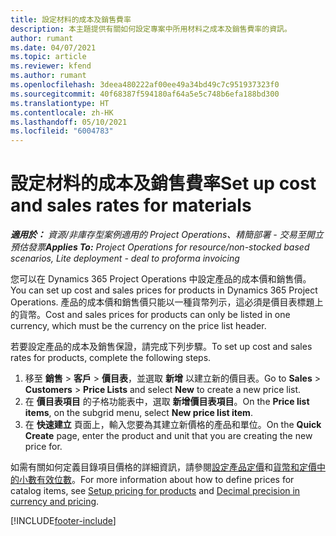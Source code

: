 ```yaml
---
title: 設定材料的成本及銷售費率
description: 本主題提供有關如何設定專案中所用材料之成本及銷售費率的資訊。
author: rumant
ms.date: 04/07/2021
ms.topic: article
ms.reviewer: kfend
ms.author: rumant
ms.openlocfilehash: 3deea480222af00ee49a34bd49c7c951937323f0
ms.sourcegitcommit: 40f68387f594180af64a5e5c748b6efa188bd300
ms.translationtype: HT
ms.contentlocale: zh-HK
ms.lasthandoff: 05/10/2021
ms.locfileid: "6004783"
---
```

# <a name="set-up-cost-and-sales-rates-for-materials"></a><span data-ttu-id="bb3f2-103">設定材料的成本及銷售費率</span><span class="sxs-lookup"><span data-stu-id="bb3f2-103">Set up cost and sales rates for materials</span></span>

<span data-ttu-id="bb3f2-104">_**適用於：** 資源/非庫存型案例適用的 Project Operations、精簡部署 - 交易至開立預估發票_</span><span class="sxs-lookup"><span data-stu-id="bb3f2-104">_**Applies To:** Project Operations for resource/non-stocked based scenarios, Lite deployment - deal to proforma invoicing_</span></span>

<span data-ttu-id="bb3f2-105">您可以在 Dynamics 365 Project Operations 中設定產品的成本價和銷售價。</span><span class="sxs-lookup"><span data-stu-id="bb3f2-105">You can set up cost and sales prices for products in Dynamics 365 Project Operations.</span></span> <span data-ttu-id="bb3f2-106">產品的成本價和銷售價只能以一種貨幣列示，這必須是價目表標題上的貨幣。</span><span class="sxs-lookup"><span data-stu-id="bb3f2-106">Cost and sales prices for products can only be listed in one currency, which must be the currency on the price list header.</span></span>

<span data-ttu-id="bb3f2-107">若要設定產品的成本及銷售保證，請完成下列步驟。</span><span class="sxs-lookup"><span data-stu-id="bb3f2-107">To set up cost and sales rates for products, complete the following steps.</span></span> 

1. <span data-ttu-id="bb3f2-108">移至 **銷售** > **客戶** > **價目表**，並選取 **新增** 以建立新的價目表。</span><span class="sxs-lookup"><span data-stu-id="bb3f2-108">Go to **Sales** > **Customers** > **Price Lists** and select **New** to create a new price list.</span></span> 
2. <span data-ttu-id="bb3f2-109">在 **價目表項目** 的子格功能表中，選取 **新增價目表項目**。</span><span class="sxs-lookup"><span data-stu-id="bb3f2-109">On the **Price list items**, on the subgrid menu, select **New price list item**.</span></span> 
3. <span data-ttu-id="bb3f2-110">在 **快速建立** 頁面上，輸入您要為其建立新價格的產品和單位。</span><span class="sxs-lookup"><span data-stu-id="bb3f2-110">On the **Quick Create** page, enter the product and unit that you are creating the new price for.</span></span>

<span data-ttu-id="bb3f2-111">如需有關如何定義目錄項目價格的詳細資訊，請參閱[設定產品定價](/dynamics365/sales-enterprise/create-price-lists-price-list-items-define-pricing-products.md)和[貨幣和定價中的小數有效位數](/dynamics365/sales-enterprise/decimal-precision-currency-pricing.md)。</span><span class="sxs-lookup"><span data-stu-id="bb3f2-111">For more information about how to define prices for catalog items, see [Setup pricing for products](/dynamics365/sales-enterprise/create-price-lists-price-list-items-define-pricing-products.md) and [Decimal precision in currency and pricing](/dynamics365/sales-enterprise/decimal-precision-currency-pricing.md).</span></span>

[!INCLUDE[footer-include](../includes/footer-banner.md)]
